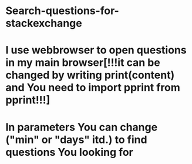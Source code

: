 # Search-questions-for-stackexchange
# I use webbrowser to open questions in my main browser[!!!it can be changed by writing print(content) and You need to import pprint from pprint!!!]
# In parameters You can change ("min" or "days" itd.) to find questions You looking for
